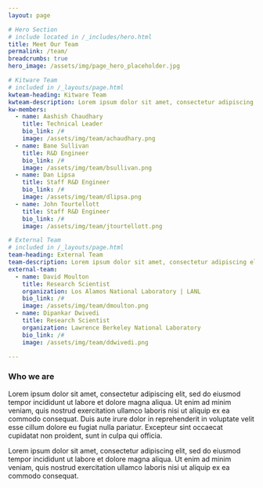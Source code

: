 ```yaml
---
layout: page

# Hero Section
# include located in /_includes/hero.html
title: Meet Our Team
permalink: /team/
breadcrumbs: true
hero_image: /assets/img/page_hero_placeholder.jpg

# Kitware Team
# included in /_layouts/page.html
kwteam-heading: Kitware Team
kwteam-description: Lorem ipsum dolor sit amet, consectetur adipiscing elit, sed do eiusmod tempor incididunt ut labore
kw-members:
  - name: Aashish Chaudhary
    title: Technical Leader
    bio_link: /#
    image: /assets/img/team/achaudhary.png
  - name: Bane Sullivan
    title: R&D Engineer
    bio_link: /#
    image: /assets/img/team/bsullivan.png
  - name: Dan Lipsa
    title: Staff R&D Engineer
    bio_link: /#
    image: /assets/img/team/dlipsa.png
  - name: John Tourtellott
    title: Staff R&D Engineer
    bio_link: /#
    image: /assets/img/team/jtourtellott.png

# External Team
# included in /_layouts/page.html
team-heading: External Team
team-description: Lorem ipsum dolor sit amet, consectetur adipiscing elit, sed do eiusmod tempor incididunt ut labore
external-team:
  - name: David Moulton
    title: Research Scientist
    organization: Los Alamos National Laboratory | LANL
    bio_link: /#
    image: /assets/img/team/dmoulton.png
  - name: Dipankar Dwivedi
    title: Research Scientist
    organization: Lawrence Berkeley National Laboratory
    bio_link: /#
    image: /assets/img/team/ddwivedi.png

---
```


### Who we are

Lorem ipsum dolor sit amet, consectetur adipiscing elit, sed do eiusmod tempor incididunt ut labore et dolore magna aliqua. Ut enim ad minim veniam, quis nostrud exercitation ullamco laboris nisi ut aliquip ex ea commodo consequat. Duis aute irure dolor in reprehenderit in voluptate velit esse cillum dolore eu fugiat nulla pariatur. Excepteur sint occaecat cupidatat non proident, sunt in culpa qui officia.

Lorem ipsum dolor sit amet, consectetur adipiscing elit, sed do eiusmod tempor incididunt ut labore et dolore magna aliqua. Ut enim ad minim veniam, quis nostrud exercitation ullamco laboris nisi ut aliquip ex ea commodo consequat.
